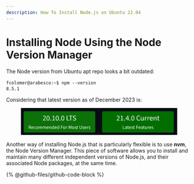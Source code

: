 ```yaml
---
description: How To Install Node.js on Ubuntu 22.04
---
```


# Installing Node Using the Node Version Manager

The Node version from Ubuntu apt repo looks a bit outdated:

```
fcolomer@arabesco:~$ npm --version
8.5.1
```

Considering that latest version as of  December 2023 is:

<figure><img src="../.gitbook/assets/image.png" alt=""><figcaption></figcaption></figure>

Another way of installing Node.js that is particularly flexible is to use **nvm**, the Node Version Manager. This piece of software allows you to install and maintain many different independent versions of Node.js, and their associated Node packages, at the same time.

{% @github-files/github-code-block %}
